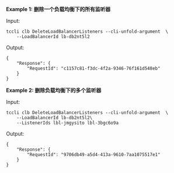 **Example 1: 删除一个负载均衡下的所有监听器**



Input: 

```
tccli clb DeleteLoadBalancerListeners --cli-unfold-argument  \
    --LoadBalancerId lb-db2nt5l2
```

Output: 
```
{
    "Response": {
        "RequestId": "c1157c81-f3dc-4f2a-9346-76f161d548eb"
    }
}
```

**Example 2: 删除负载均衡下的多个监听器**



Input: 

```
tccli clb DeleteLoadBalancerListeners --cli-unfold-argument  \
    --LoadBalancerId lb-db2nt5l2\
    --ListenerIds lbl-jmgysito lbl-3bgc6o9a
```

Output: 
```
{
    "Response": {
        "RequestId": "9706db49-a5d4-413a-9610-7aa1075517e1"
    }
}
```

